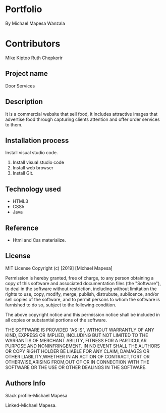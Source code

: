 # Portfolio
By Michael Mapesa Wanzala

# Contributors
Mike Kiptoo
Ruth Chepkorir

## Project name

Door Services

## Description

 It is a commercial website that sell food, it includes attractive images that advertise food through
 capturing clients attention and offer order services to them.

## Installation process

 Install visual studio code.

1. Install visual studio code
2. Install  web browser
3. Install Git.

## Technology used

 * HTML3
 * CSS5
 * Java

## Reference

* Html and Css materialize.

## License

MIT License
Copyright (c) [2019] [Michael Mapesa]

Permission is hereby granted, free of charge, to any person obtaining a copy of this software and associated documentation files (the "Software"), to deal in the software without restriction, including without limitation the rights to use, copy, modify, merge, publish, distrubute, sublicence, and/or sell copies of the software, and to permit persons to whom the software is furnished to do so, subject to the following condition.


The above copyright notice and this permission notice shall be included in all copies or substantial portions of the software.


THE SOFTWARE IS PROVIDED "AS IS", WITHOUT WARRANTLY OF ANY KIND, EXPRESS OR IMPLIED, INCLUDING BUT NOT LIMITED TO THE WARRANTIS OF MERCHANT ABILITY, FITNESS FOR A PARTICULAR PURPOSE AND NONINFRINGEMENT. IN NO EVENT SHALL THE AUTHORS OR COPY RIGHT HOLDER BE LIABLE FOR ANY CLAIM, DAMAGES OR OTHER LIABILITY,WHETHER IN AN ACTION OF CONTRACT,TORT OR OTHERWISE,ARISING FROM,OUT OF OR IN CONNECTION WITH THE SOFTWARE OR THE USE OR OTHER DEALINGS IN THE SOFTWARE.

## Authors Info

Slack profile-Michael Mapesa

Linked-Michael Mapesa.
